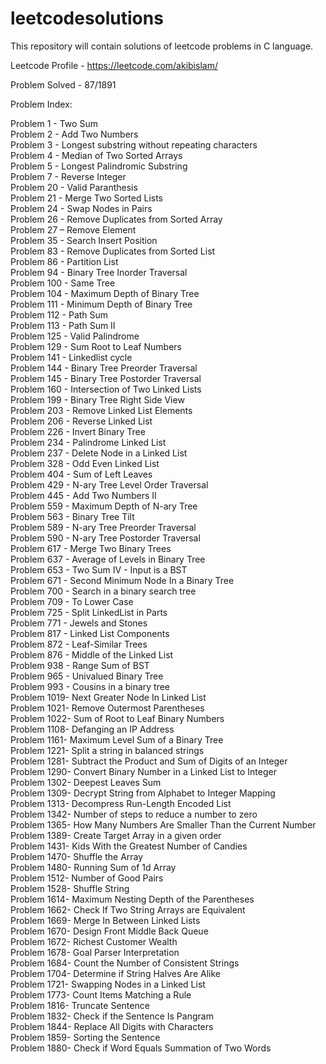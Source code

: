 # leetcodesolutions
This repository will contain solutions of leetcode problems in C language.

Leetcode Profile - https://leetcode.com/akibislam/

Problem Solved - 87/1891

Problem Index:

Problem 1  - Two Sum <br />
Problem 2  - Add Two Numbers <br />
Problem 3  - Longest substring without repeating characters <br />
Problem 4  - Median of Two Sorted Arrays <br />
Problem 5  - Longest Palindromic Substring <br />
Problem 7  - Reverse Integer <br />
Problem 20 - Valid Paranthesis <br />
Problem 21 - Merge Two Sorted Lists <br />
Problem 24 - Swap Nodes in Pairs <br />
Problem 26 - Remove Duplicates from Sorted Array <br />
Problem 27 – Remove Element <br /> 
Problem 35 - Search Insert Position <br />
Problem 83 - Remove Duplicates from Sorted List <br />
Problem 86 - Partition List <br />
Problem 94 - Binary Tree Inorder Traversal <br />
Problem 100 - Same Tree <br />
Problem 104 - Maximum Depth of Binary Tree <br />
Problem 111 - Minimum Depth of Binary Tree <br />
Problem 112 - Path Sum <br />
Problem 113 - Path Sum II <br />
Problem 125 - Valid Palindrome <br />
Problem 129 - Sum Root to Leaf Numbers <br />
Problem 141 - Linkedlist cycle <br />
Problem 144 - Binary Tree Preorder Traversal <br />
Problem 145 - Binary Tree Postorder Traversal <br />
Problem 160 - Intersection of Two Linked Lists <br />
Problem 199 - Binary Tree Right Side View <br />
Problem 203 - Remove Linked List Elements <br />
Problem 206 - Reverse Linked List <br />
Problem 226 - Invert Binary Tree <br />
Problem 234 - Palindrome Linked List <br />
Problem 237 - Delete Node in a Linked List <br />
Problem 328	- Odd Even Linked List <br />
Problem 404 - Sum of Left Leaves <br />
Problem 429 - N-ary Tree Level Order Traversal  <br />
Problem 445 - Add Two Numbers II <br />
Problem 559 - Maximum Depth of N-ary Tree <br />
Problem 563 - Binary Tree Tilt  <br />
Problem 589 - N-ary Tree Preorder Traversal <br />
Problem 590 - N-ary Tree Postorder Traversal <br />
Problem 617 - Merge Two Binary Trees <br />
Problem 637 - Average of Levels in Binary Tree <br />
Problem 653 - Two Sum IV - Input is a BST  <br />
Problem 671 - Second Minimum Node In a Binary Tree <br />
Problem 700 - Search in a binary search tree <br />
Problem 709 - To Lower Case <br />
Problem 725 - Split LinkedList in Parts <br />
Problem 771 - Jewels and Stones <br />
Problem 817 - Linked List Components <br />
Problem 872 - Leaf-Similar Trees <br />
Problem 876 - Middle of the Linked List <br />
Problem 938 - Range Sum of BST <br />
Problem 965 - Univalued Binary Tree <br />
Problem 993 - Cousins in a binary tree <br />
Problem 1019- Next Greater Node In Linked List <br />
Problem 1021- Remove Outermost Parentheses <br />
Problem 1022- Sum of Root to Leaf Binary Numbers <br />
Problem 1108- Defanging an IP Address <br />
Problem 1161- Maximum Level Sum of a Binary Tree <br />
Problem 1221- Split a string in balanced strings  <br />
Problem 1281- Subtract the Product and Sum of Digits of an Integer <br />
Problem 1290- Convert Binary Number in a Linked List to Integer <br />
Problem 1302- Deepest Leaves Sum <br />
Problem 1309- Decrypt String from Alphabet to Integer Mapping <br />
Problem 1313- Decompress Run-Length Encoded List <br />
Problem 1342- Number of steps to reduce a number to zero <br />
Problem 1365- How Many Numbers Are Smaller Than the Current Number <br />
Problem 1389- Create Target Array in a given order <br />
Problem 1431- Kids With the Greatest Number of Candies <br />
Problem 1470- Shuffle the Array <br />
Problem 1480- Running Sum of 1d Array <br />
Problem 1512- Number of Good Pairs <br />
Problem 1528- Shuffle String <br />
Problem 1614- Maximum Nesting Depth of the Parentheses <br />
Problem 1662- Check If Two String Arrays are Equivalent <br />
Problem 1669- Merge In Between Linked Lists <br />
Problem 1670- Design Front Middle Back Queue <br />
Problem 1672- Richest Customer Wealth <br />
Problem 1678- Goal Parser Interpretation <br />
Problem 1684- Count the Number of Consistent Strings  <br />
Problem 1704- Determine if String Halves Are Alike  <br />
Problem 1721- Swapping Nodes in a Linked List <br />
Problem 1773- Count Items Matching a Rule <br />
Problem 1816- Truncate Sentence <br />
Problem 1832- Check if the Sentence Is Pangram <br />
Problem 1844- Replace All Digits with Characters <br />
Problem 1859- Sorting the Sentence <br />
Problem 1880- Check if Word Equals Summation of Two Words <br />

